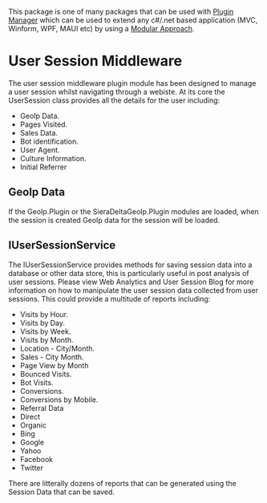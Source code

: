 ﻿This package is one of many packages that can be used with [Plugin Manager](https://www.nuget.org/packages/PluginManager) which can be used to extend any c#/.net based application (MVC, Winform, WPF, MAUI etc) by using a [Modular Approach](https://pluginmanager.website/docs/Document/A-Modular-Approach/).

# User Session Middleware
The user session middleware plugin module has been designed to manage a user session whilst navigating through a webiste. At its core the UserSession class provides all the details for the user including:

- GeoIp Data.
- Pages Visited.
- Sales Data.
- Bot identification.
- User Agent.
- Culture Information.
- Initial Referrer

## GeoIp Data

If the GeoIp.Plugin or the SieraDeltaGeoIp.Plugin modules are loaded, when the session is created GeoIp data for the session will be loaded.

## IUserSessionService
The IUserSessionService provides methods for saving session data into a database or other data store, this is particularly useful in post analysis of user sessions. Please view Web Analytics and User Session Blog for more information on how to manipulate the user session data collected from user sessions. This could provide a multitude of reports including:

- Visits by Hour.
- Visits by Day.
- Visits by Week.
- Visits by Month.
- Location - City/Month.
- Sales - City Month.
- Page View by Month
- Bounced Visits.
- Bot Visits.
- Conversions.
- Conversions by Mobile.
- Referral Data
- Direct
- Organic
- Bing
- Google
- Yahoo
- Facebook
- Twitter

There are litterally dozens of reports that can be generated using the Session Data that can be saved.